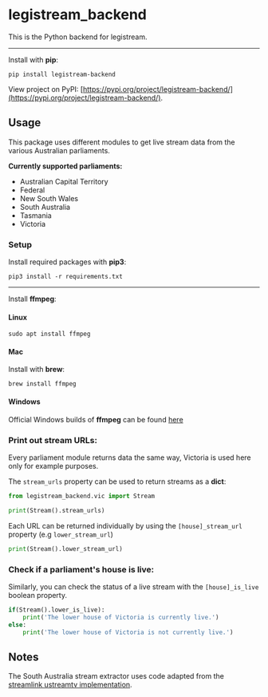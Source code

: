 # legistream_backend

This is the Python backend for legistream.

---

Install with **pip**:

`pip install legistream-backend`

View project on PyPI: [https://pypi.org/project/legistream-backend/](https://pypi.org/project/legistream-backend/).

## Usage

This package uses different modules to get live stream data from the various Australian parliaments.

**Currently supported parliaments:**

- Australian Capital Territory
- Federal
- New South Wales
- South Australia
- Tasmania
- Victoria

### Setup

Install required packages with **pip3**:

`pip3 install -r requirements.txt`

---

Install **ffmpeg**:

#### Linux

`sudo apt install ffmpeg`

#### Mac

Install with **brew**:

`brew install ffmpeg`

#### Windows

Official Windows builds of **ffmpeg** can be found [here](https://ffmpeg.org/download.html#build-windows)

### Print out stream URLs:

Every parliament module returns data the same way, Victoria is used here only for example purposes.

The `stream_urls` property can be used to return streams as a **dict**:

```python
from legistream_backend.vic import Stream

print(Stream().stream_urls)
```

Each URL can be returned individually by using the `[house]_stream_url` property (e.g `lower_stream_url`)

```python
print(Stream().lower_stream_url)
```

### Check if a parliament's house is live:

Similarly, you can check the status of a live stream with the `[house]_is_live` boolean property.

```python
if(Stream().lower_is_live):
    print('The lower house of Victoria is currently live.')
else:
    print('The lower house of Victoria is not currently live.')
```

## Notes

The South Australia stream extractor uses code adapted from the [streamlink ustreamtv implementation](https://github.com/streamlink/streamlink/blob/master/src/streamlink/plugins/ustreamtv.py).